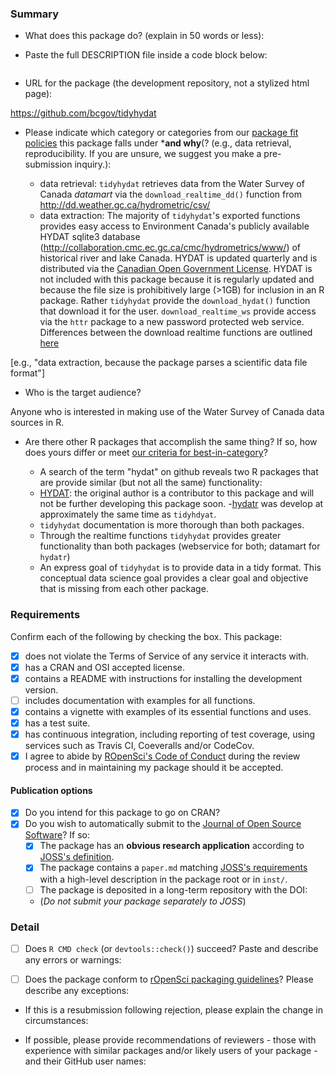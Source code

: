 ### Summary

-   What does this package do? (explain in 50 words or less):


-   Paste the full DESCRIPTION file inside a code block below:

```

```

-   URL for the package (the development repository, not a stylized html page):

https://github.com/bcgov/tidyhydat

- Please indicate which category or categories from our [package fit policies](https://github.com/ropensci/onboarding/blob/master/policies.md#package-fit) this package falls under ***and why**(? (e.g., data retrieval, reproducibility. If you are unsure, we suggest you make a pre-submission inquiry.):

  - data retrieval: `tidyhydat` retrieves data from the Water Survey of Canada *datamart* via the `download_realtime_dd()` function from http://dd.weather.gc.ca/hydrometric/csv/
  - data extraction: The majority of `tidyhydat`'s exported functions provides easy access to Environment Canada's publicly available HYDAT sqlite3 database (http://collaboration.cmc.ec.gc.ca/cmc/hydrometrics/www/) of historical river and lake Canada. HYDAT is updated quarterly and is distributed via the [Canadian Open Government License](https://github.com/bcgov/tidyhydat/blob/master/data-raw/HYDAT_internal_data/LICENSE.OGL-CAN-2.0). HYDAT is not included with this package because it is regularly updated and because the file size is prohibitively large (>1GB) for inclusion in an R package. Rather `tidyhydat` provide the `download_hydat()` function that download it for the user. `download_realtime_ws` provide access via the `httr` package to a new password protected web service. Differences between the download realtime functions are outlined [here](https://github.com/bcgov/tidyhydat/blob/master/vignettes/tidyhydat.Rmd#compare-download_realtime_ws-and-download_realtime_dd)

[e.g., "data extraction, because the package parses a scientific data file format"]


-   Who is the target audience?  

Anyone who is interested in making use of the Water Survey of Canada data sources in R.

-   Are there other R packages that accomplish the same thing? If so, how does
yours differ or meet [our criteria for best-in-category](https://github.com/ropensci/onboarding/blob/master/policies.md#overlap)?

    - A search of the term "hydat" on github reveals two R packages that are provide similar (but not all the same) functionality:
    - [HYDAT](https://github.com/CentreForHydrology/HYDAT): the original author is a contributor to this package and will not be further developing this package soon. 
    -[hydatr](https://github.com/paleolimbot/hydatr) was develop at approximately the same time as `tidyhdyat`. 
    - `tidyhydat` documentation is more thorough than both packages.
    - Through the realtime functions `tidyhydat` provides greater functionality than both packages (webservice for both; datamart for `hydatr`)
    - An express goal of `tidyhydat` is to provide data in a tidy format. This conceptual data science goal provides a clear goal and objective that is missing from each other package. 

### Requirements

Confirm each of the following by checking the box.  This package:

- [x] does not violate the Terms of Service of any service it interacts with. 
- [x] has a CRAN and OSI accepted license.
- [x] contains a README with instructions for installing the development version. 
- [ ] includes documentation with examples for all functions.
- [x] contains a vignette with examples of its essential functions and uses.
- [x] has a test suite.
- [x] has continuous integration, including reporting of test coverage, using services such as Travis CI, Coeveralls and/or CodeCov.
- [x] I agree to abide by [ROpenSci's Code of Conduct](https://github.com/ropensci/onboarding/blob/master/policies.md#code-of-conduct) during the review process and in maintaining my package should it be accepted.

#### Publication options

- [x] Do you intend for this package to go on CRAN?  
- [x] Do you wish to automatically submit to the [Journal of Open Source Software](http://joss.theoj.org/)? If so:
    - [x] The package has an **obvious research application** according to [JOSS's definition](http://joss.theoj.org/about#submission_requirements).
    - [x] The package contains a `paper.md` matching [JOSS's requirements](http://joss.theoj.org/about#paper_structure) with a high-level description in the package root or in `inst/`.
    - [ ] The package is deposited in a long-term repository with the DOI: 
    - (*Do not submit your package separately to JOSS*)

### Detail

- [ ] Does `R CMD check` (or `devtools::check()`) succeed?  Paste and describe any errors or warnings:

- [ ] Does the package conform to [rOpenSci packaging guidelines](https://github.com/ropensci/onboarding/blob/master/packaging_guide.md)? Please describe any exceptions:

- If this is a resubmission following rejection, please explain the change in circumstances:

- If possible, please provide recommendations of reviewers - those with experience with similar packages and/or likely users of your package - and their GitHub user names:


